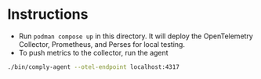 # Instructions


- Run `podman compose up` in this directory. It will deploy the OpenTelemetry Collector, Prometheus, and Perses for local testing.
- To push metrics to the collector, run the agent
```bash
./bin/comply-agent --otel-endpoint localhost:4317
```